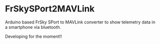 # FrSkySPort2MAVLink

Arduino based FrSky SPort to MAVLink converter to show telemetry data in a smartphone via bluetooth.

Developing for the moment!!
